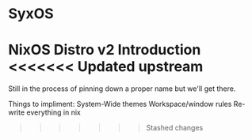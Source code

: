 # SyxOS
NixOS Distro v2
Introduction
<<<<<<< Updated upstream
=======
Still in the process of pinning down a proper name but we'll get there.

Things to impliment:
System-Wide themes
Workspace/window rules
Re-write everything in nix

>>>>>>> Stashed changes
